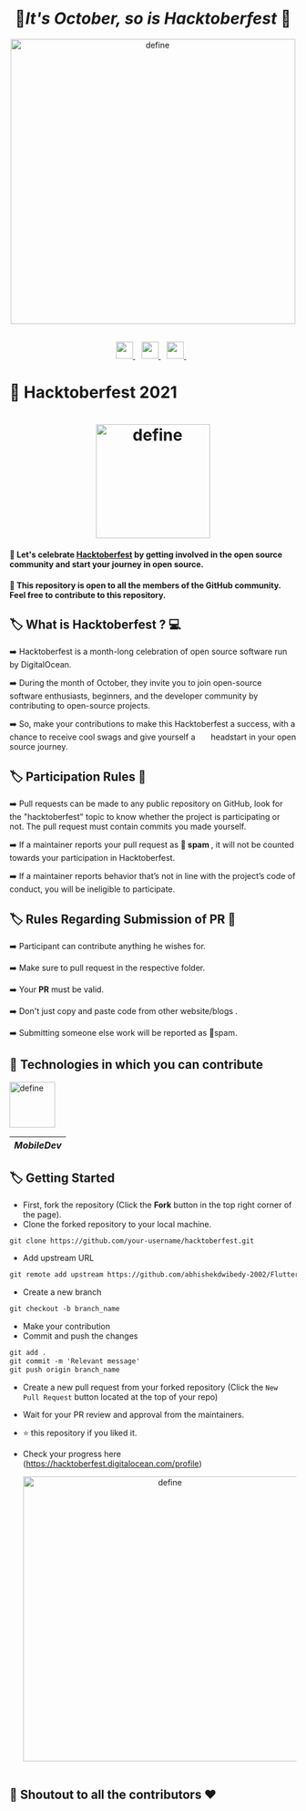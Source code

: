 
<h1 align="center">	&#127875;<b><i>It's October, so is Hacktoberfest</i></b>	&#127875; </h1>

  <p align="center">
  <a><img src="https://qph.fs.quoracdn.net/main-qimg-82b7314fe96c4a2d8f3088207a4afd8d" alt="define" width="500"></a>
  <br>
  <br>
  
<p align="center">    
  <a href="https://www.linkedin.com/in/abhishekdwibedy/">
    <img width="30px" src="https://www.vectorlogo.zone/logos/linkedin/linkedin-icon.svg" />
  </a>&ensp;
  
  <a href="https://www.instagram.com/abhishek_dwibedy/">
    <img width="30px" src="https://www.vectorlogo.zone/logos/instagram/instagram-icon.svg" />
   </a>&ensp;
 
   <a href="mailto:dwibedyabhishek1@gmail.com">
    <img width="30px" src="https://seeklogo.com/images/G/gmail-new-2020-logo-32DBE11BB4-seeklogo.com.png" />
   </a>&ensp;
</p>

# :gift: Hacktoberfest 2021

<h1 align="center">
  <a><img src="https://hacktoberfest.digitalocean.com/_nuxt/img/logo-hacktoberfest-full2.aa1e9d9.svg" alt="define" width="200"></a>
</h1>

#### :dart: Let's celebrate [Hacktoberfest](https://hacktoberfest.digitalocean.com/) by getting involved in the open source community and start your journey in open source.
#### :dart: This repository is open to all the members of the GitHub community. Feel free to contribute to this repository.<br>


<!-- <p align="center">
  <a><img src="https://qph.fs.quoracdn.net/main-qimg-82b7314fe96c4a2d8f3088207a4afd8d" alt="define" width="500"></a>
  <br>
  <br> -->
  
## :label: What is Hacktoberfest ? :computer:

➡️ Hacktoberfest is a month-long celebration of open source software run by DigitalOcean. 

➡️ During the month of October, they invite you to join open-source software enthusiasts, beginners, and the developer community by &nbsp;&nbsp;&nbsp;&nbsp;&nbsp; contributing to open-source projects.

➡️ So, make your contributions to make this Hacktoberfest a success, with a chance to receive cool swags and give yourself a  &nbsp;&nbsp;&nbsp;&nbsp;&nbsp;&nbsp;headstart in your open source journey.


## :label: Participation Rules 📝

➡️ Pull requests can be made to any public repository on GitHub, look for the "hacktoberfest" topic to know whether the project is participating or not. The pull request must contain commits you made yourself. 

➡️ If a maintainer reports your pull request as 🔴<b> spam </b>, it will not be counted towards your participation in Hacktoberfest.

➡️ If a maintainer reports behavior that’s not in line with the project’s code of conduct, you will be ineligible to participate.


##  :label:  Rules Regarding Submission of PR :bookmark:
➡️ Participant can contribute anything he wishes for.

➡️ Make sure to pull request in the respective folder. 

➡️ Your <b>PR</b> must be valid.

➡️ Don't just copy and paste code from other website/blogs .

➡️ Submitting someone else work will be reported as 🔴spam.


## :popcorn: Technologies in which you can contribute

  <p>
  <a><img src="https://emojipedia-us.s3.dualstack.us-west-1.amazonaws.com/thumbs/160/openmoji/292/man-technologist-medium-light-skin-tone_1f468-1f3fc-200d-1f4bb.png" alt="define" width="80"></a>


| *MobileDev* |
| --- |  
  
 
## :label: Getting Started

* First, fork the repository (Click the <b><b>Fork</b></b> button in the top right corner of the page).
* Clone the forked repository to your local machine.

```markdown
git clone https://github.com/your-username/hacktoberfest.git
```

* Add upstream URL 
```markdown
git remote add upstream https://github.com/abhishekdwibedy-2002/Flutter-Workspace.git
```

* Create a new branch

```markdown
git checkout -b branch_name
```

* Make your contribution
* Commit and push the changes

```markdown
git add .
git commit -m 'Relevant message'
git push origin branch_name
```

* Create a new pull request from your forked repository (Click the `New Pull Request` button located at the top of your repo)
* Wait for your PR review and approval from the maintainers.
* :star: this repository if you liked it.
* Check your progress here (https://hacktoberfest.digitalocean.com/profile)
  
  <p align="center">
  <a><img src="https://i.pinimg.com/originals/9c/fb/09/9cfb09f0c029e1f8c938208a7e278d76.gif" alt="define" width="500"></a>
  <br>
  <br>
  


 ## 	:game_die: Shoutout to all the contributors ❤️

<a href="">
  <img src="" />
</a>
